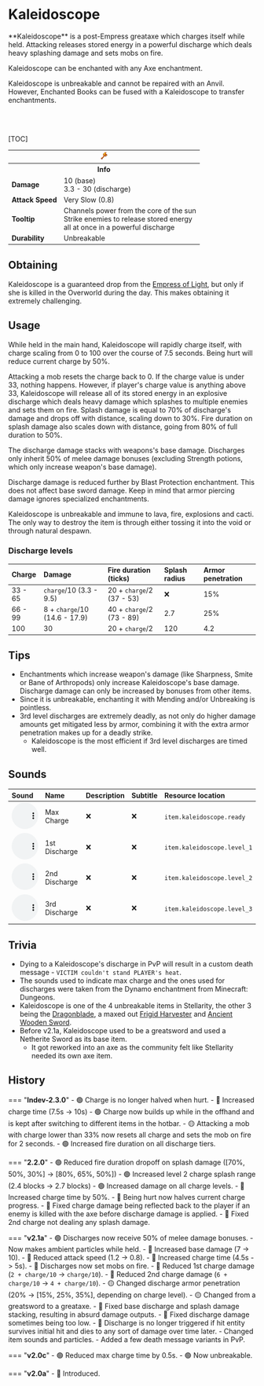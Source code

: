 # Kaleidoscope

<div class="result kohara-infobox-grid" markdown>
<div markdown class="kohara-infobox-text">
**Kaleidoscope** is a post-Empress greataxe which charges itself while held. Attacking releases stored energy in a powerful discharge which deals heavy splashing damage and sets mobs on fire.

<i class="icon-minecraft icon-minecraft-enchanting-table"></i> Kaleidoscope can be enchanted with any Axe enchantment.

<i class="icon-minecraft icon-minecraft-anvil"></i> Kaleidoscope is unbreakable and cannot be repaired with an Anvil. However, <i class="icon-minecraft icon-minecraft-enchanted-book"></i>Enchanted Books can be fused with a Kaleidoscope to transfer enchantments.

<br><br>

[TOC]

</div>
<div class="kohara-infobox-table">
  <table id="kohara-infobox--item">
	<tr>
		<th colspan="2" class="kohara-infobox--top-image"><img src="../../assets/items/kaleidoscope.png"></th>
	</tr>
	<tr>
		<th colspan="2">Info</th>
	</tr>
	<tr>
		<td><b>Damage</b></td>
		<td>
		10 (base)
		<br>
		3.3 - 30 (discharge)
		</td>
	</tr>
	<tr>
		<td><b>Attack Speed</b></td>
		<td>Very Slow (0.8)</td>
	</tr>
	<tr>
		<td><b>Tooltip</b></td>
		<td>
		Channels power from the core of the sun
		<br>
		Strike enemies to release stored energy
		<br>
		all at once in a powerful discharge
		</td>
	</tr>
	<tr>
		<td><b>Durability</b></td>
		<td>Unbreakable</td>
	</tr>
</table>
</div>
</div>

## Obtaining
Kaleidoscope is a guaranteed drop from the [Empress of Light](../mobs/bosses/empress_of_light.md), but only if she is killed in the Overworld during the day. This makes obtaining it extremely challenging.

## Usage
While held in the main hand, Kaleidoscope will rapidly charge itself, with charge scaling from 0 to 100 over the course of 7.5 seconds. Being hurt will reduce current charge by 50%.

Attacking a mob resets the charge back to 0. If the charge value is under 33, nothing happens. However, if player's charge value is anything above 33, Kaleidoscope will release all of its stored energy in an explosive discharge which deals heavy damage which splashes to multiple enemies and sets them on fire. Splash damage is equal to 70% of discharge's damage and drops off with distance, scaling down to 30%. Fire duration on splash damage also scales down with distance, going from 80% of full duration to 50%.

The discharge damage stacks with weapons's base damage. Discharges only inherit 50% of melee damage bonuses (excluding Strength potions, which only increase weapon's base damage).

Discharge damage is reduced further by Blast Protection enchantment. This does not affect base sword damage. Keep in mind that armor piercing damage ignores specialized enchantments.

Kaleidoscope is unbreakable and immune to lava, fire, explosions and cacti. The only way to destroy the item is through either tossing it into the void or through natural despawn.

### Discharge levels
| Charge | Damage | Fire duration (ticks) | Splash radius | Armor penetration |
| :--- | :--- | :--- | :--- | :--- |
| 33 - 65 | `charge`/10 (3.3 - 9.5) | 20 + `charge`/2 (37 - 53) | :x: | 15% |
| 66 - 99 | 8 + `charge`/10 (14.6 - 17.9) | 40 + `charge`/2 (73 - 89) | 2.7 | 25% |
| 100 | 30 | 20 + `charge`/2 | 120 | 4.2 | 35% |

## Tips
- Enchantments which increase weapon's damage (like Sharpness, Smite or Bane of Arthropods) only increase Kaleidoscope's base damage. Discharge damage can only be increased by bonuses from other items.
- Since it is unbreakable, enchanting it with Mending and/or Unbreaking is pointless.
- 3rd level discharges are extremely deadly, as not only do higher damage amounts get mitigated less by armor, combining it with the extra armor penetration makes up for a deadly strike.
	- Kaleidoscope is the most efficient if 3rd level discharges are timed well.

## Sounds
| Sound | Name | Description | Subtitle | Resource location |
| :--- | :--- | :--- | :--- | :--- |
| <audio controls src="../../assets/sounds/kaleidoscope/ready_1.ogg" style="max-width: 100%; width: 180px;"><audio controls src="../../assets/sounds/kaleidoscope/ready_2.ogg" style="max-width: 100%; width: 180px;"><audio controls src="../../assets/sounds/kaleidoscope/ready_3.ogg" style="max-width: 100%; width: 180px;"><audio controls src="../../assets/sounds/kaleidoscope/ready_4.ogg" style="max-width: 100%; width: 180px;"><audio controls src="../../assets/sounds/kaleidoscope/ready_5.ogg" style="max-width: 100%; width: 180px;"> | Max Charge | :x: | :x: | `item.kaleidoscope.ready` |
| <audio controls src="../../assets/sounds/kaleidoscope/level_1_1.ogg" style="max-width: 100%; width: 180px;"> | 1st Discharge | :x: | :x: | `item.kaleidoscope.level_1` |
| <audio controls src="../../assets/sounds/kaleidoscope/level_2_1.ogg" style="max-width: 100%; width: 180px;"> | 2nd Discharge | :x: | :x: | `item.kaleidoscope.level_2` |
| <audio controls src="../../assets/sounds/kaleidoscope/level_3_1.ogg" style="max-width: 100%; width: 180px;"> | 3rd Discharge | :x: | :x: | `item.kaleidoscope.level_3` |

## Trivia
- Dying to a Kaleidoscope's discharge in PvP will result in a custom death message - `VICTIM couldn't stand PLAYER's heat`.
- The sounds used to indicate max charge and the ones used for discharges were taken from the Dynamo enchantment from Minecraft: Dungeons.
- Kaleidoscope is one of the 4 unbreakable items in Stellarity, the other 3 being the [Dragonblade](dragonblade.md), a maxed out [Frigid Harvester](frigid_harvester.md) and [Ancient Wooden Sword](../items/removed/ancient_wooden_sword.md).
- Before v2.1a, Kaleidoscope used to be a greatsword and used a Netherite Sword as its base item.
    - It got reworked into an axe as the community felt like Stellarity needed its own axe item.

## History
=== "**Indev-2.3.0**"
	- :green_circle: Charge is no longer halved when hurt.
	- :red_circle: Increased charge time (7.5s -> 10s)
	- :green_circle: Charge now builds up while in the offhand and is kept after switching to different items in the hotbar.
	- :yellow_circle: Attacking a mob with charge lower than 33% now resets all charge and sets the mob on fire for 2 seconds.
	- :green_circle: Increased fire duration on all discharge tiers.
	
=== "**2.2.0**"
	- :green_circle: Reduced fire duration dropoff on splash damage ([70%, 50%, 30%] -> [80%, 65%, 50%])
	- :green_circle: Increased level 2 charge splash range (2.4 blocks -> 2.7 blocks)
	- :green_circle: Increased damage on all charge levels.
	- :red_circle: Increased charge time by 50%.
	- :red_circle: Being hurt now halves current charge progress.
	- :bug: Fixed charge damage being reflected back to the player if an enemy is killed with the axe  before discharge damage is applied.
	- :bug: Fixed 2nd charge not dealing any splash damage.

=== "**v2.1a**"
	- :green_circle: Discharges now receive 50% of melee damage bonuses.
	- Now makes ambient particles while held.
	- :red_circle: Increased base damage (7 -> 10).
	- :red_circle: Reduced attack speed (1.2 -> 0.8).
	- :red_circle: Increased charge time (4.5s -> 5s).
	- :red_circle: Discharges now set mobs on fire.
	- :red_circle: Reduced 1st charge damage (`2 + charge/10` -> `charge/10`).
	- :red_circle: Reduced 2nd charge damage (`6 + charge/10` -> `4 + charge/10`).
	- :yellow_circle: Changed discharge armor penetration (20% -> [15%, 25%, 35%], depending on charge level).
	- :yellow_circle: Changed from a greatsword to a greataxe.
	- :bug: Fixed base discharge and splash damage stacking, resulting in absurd damage outputs.
	- :bug: Fixed discharge damage sometimes being too low.
	- :bug: Discharge is no longer triggered if hit entity survives initial hit and dies to any sort of damage over time later.
	- Changed item sounds and particles.
	- Added a few death message variants in PvP.

=== "**v2.0c**"
    - :green_circle: Reduced max charge time by 0.5s.
    - :green_circle: Now unbreakable.

=== "**v2.0a**"
    - :rocket: Introduced.
